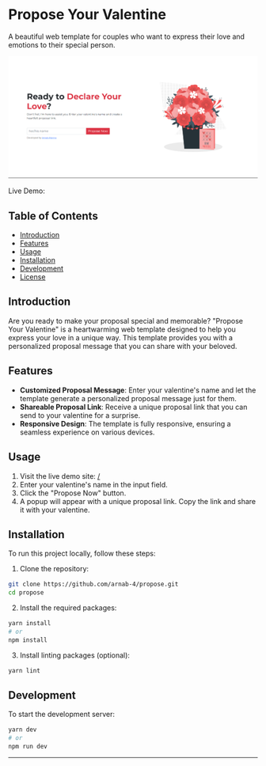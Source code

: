 # Propose Your Valentine

A beautiful web template for couples who want to express their love and emotions to their special person.

![Propose ](https://raw.githubusercontent.com/arnab-4/propose/main/demo.png)

Live Demo: []()

## Table of Contents

- [Introduction](#introduction)
- [Features](#features)
- [Usage](#usage)
- [Installation](#installation)
- [Development](#development)
- [License](#license)

## Introduction

Are you ready to make your proposal special and memorable? "Propose Your Valentine" is a heartwarming web template designed to help you express your love in a unique way. This template provides you with a personalized proposal message that you can share with your beloved.

## Features

- **Customized Proposal Message**: Enter your valentine's name and let the template generate a personalized proposal message just for them.
- **Shareable Proposal Link**: Receive a unique proposal link that you can send to your valentine for a surprise.
- **Responsive Design**: The template is fully responsive, ensuring a seamless experience on various devices.

## Usage

1. Visit the live demo site: [/](/)
2. Enter your valentine's name in the input field.
3. Click the "Propose Now" button.
4. A popup will appear with a unique proposal link. Copy the link and share it with your valentine.

## Installation

To run this project locally, follow these steps:

1. Clone the repository:

```bash
git clone https://github.com/arnab-4/propose.git
cd propose
```

2. Install the required packages:

```bash
yarn install
# or
npm install
```

3. Install linting packages (optional):

```bash
yarn lint
```

## Development

To start the development server:

```bash
yarn dev
# or
npm run dev
```

---
